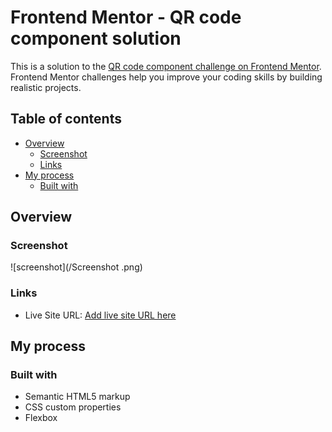 # Frontend Mentor - QR code component solution

This is a solution to the [QR code component challenge on Frontend Mentor](https://www.frontendmentor.io/challenges/qr-code-component-iux_sIO_H). Frontend Mentor challenges help you improve your coding skills by building realistic projects. 

## Table of contents

- [Overview](#overview)
  - [Screenshot](#screenshot)
  - [Links](#links)
- [My process](#my-process)
  - [Built with](#built-with)


## Overview

### Screenshot

![screenshot](/Screenshot .png)


### Links

- Live Site URL: [Add live site URL here](https://ouss122.github.io/Code/)

## My process

### Built with

- Semantic HTML5 markup
- CSS custom properties
- Flexbox







